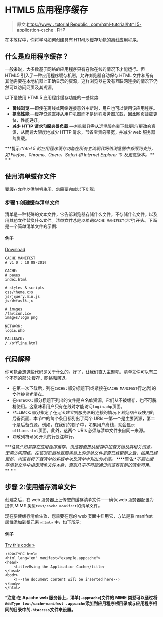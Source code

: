 # HTML5 应用程序缓存

> 原文:[https://www . tutorial Republic . com/html-tutorial/html 5-application-cache . PHP](https://www.tutorialrepublic.com/html-tutorial/html5-application-cache.php)

在本教程中，你将学习如何创建具有 HTML5 缓存功能的离线应用程序。

## 什么是应用程序缓存？

一般来说，大多数基于网络的应用程序只有在你在线的情况下才能运行。但 HTML5 引入了一种应用程序缓存机制，允许浏览器自动保存 HTML 文件和所有其他需要在本地机器上正确显示的资源，这样浏览器在没有互联网连接的情况下仍然可以访问网页及其资源。

以下是使用 HTML5 应用程序缓存功能的一些优势:

*   **离线浏览** —即使在离线或网络连接意外中断时，用户也可以使用该应用程序。
*   **提高性能** —缓存资源直接从用户机器而不是远程服务器加载，因此网页加载更快，性能更好。
*   **减少 HTTP 请求和服务器负载** —浏览器只需从远程服务器下载更新/更改的资源，从而最大限度地减少 HTTP 请求，节省宝贵的带宽，并减少 web 服务器的负载。

 ***提示:**html 5 的应用程序缓存功能在所有主流现代网络浏览器中都得到支持，如 Firefox、Chrome、Opera、Safari 和 Internet Explorer 10 及更高版本。*  ** * *

## 使用清单缓存文件

要缓存文件以供脱机使用，您需要完成以下步骤:

### 步骤 1:创建缓存清单文件

清单是一种特殊的文本文件，它告诉浏览器存储什么文件，不存储什么文件，以及用其他文件替换什么文件。清单文件总是以单词`CACHE MANIFEST`(大写)开头。下面是一个简单清单文件的示例:

#### 例子

[Download](../examples/downloads/html5-cache-manifest-file.zip "Download Source Code")

```
CACHE MANIFEST
# v1.0 : 10-08-2014

CACHE:
# pages
index.html

# styles & scripts
css/theme.css
js/jquery.min.js
js/default.js

# images
/favicon.ico
images/logo.png

NETWORK:
login.php

FALLBACK:
/ /offline.html
```

## 代码解释

你可能会想这些代码是关于什么的。好了，让我们直入主题吧。清单文件可以有三个不同的部分:缓存、网络和回退。

*   在第一次下载后，列在`CACHE:`部分标题下(或紧接在`CACHE MANIFEST`行之后)的文件被显式缓存。
*   在`NETWORK:`部分标题下列出的文件是白名单资源，它们从不被缓存，也不可脱机使用。这意味着用户只有在线时才能访问`login.php`页面。
*   `FALLBACK:`部分指定了在无法建立到服务器的连接的情况下浏览器应该使用的后备页面。本节中的每个条目都列出了两个 URIs —第一个是主要资源，第二个是后备资源。例如，在我们的例子中，如果用户离线，就会显示`offline.html`页面。此外，这两个 URIs 必须与清单文件来自同一来源。
*   以散列符号(`#`)开头的行是注释行。

 ***注意:**如果存在应用程序缓存，浏览器直接从缓存中加载文档及其相关资源，无需访问网络。在该浏览器检查服务器上的清单文件是否已经更新之后，如果已经更新，浏览器将下载清单的新版本以及清单中列出的资源。*  ****警告:**不要在缓存清单文件中指定清单文件本身，否则几乎不可能通知浏览器有新的清单可用。*  ** * *

## 步骤 2:使用缓存清单文件

创建之后，在 web 服务器上上传您的缓存清单文件——确保 web 服务器配置为提供 MIME 类型`text/cache-manifest`的清单文件。

现在要使缓存清单生效，您需要在您的 web 页面中启用它，方法是将 manifest 属性添加到根元素 [`<html>`](/html-reference/html-html-tag.php) 中，如下所示:

#### 例子

[Try this code »](javascript:void(0); "Disabled")

```
<!DOCTYPE html>
<html lang="en" manifest="example.appcache">
<head>
    <title>Using the Application Cache</title>
</head>
<body>
    <!--The document content will be inserted here-->
</body>
</html>
```

 ***注意:**在 Apache web 服务器上，清单(`.appcache`)文件的 MIME 类型可以通过将`AddType text/cache-manifest .appcache`添加到应用程序根目录或与应用程序相同的目录中的`.htaccess`文件来设置。****